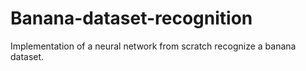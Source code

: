 # Banana-dataset-recognition
Implementation of a neural network from scratch recognize a banana dataset.
